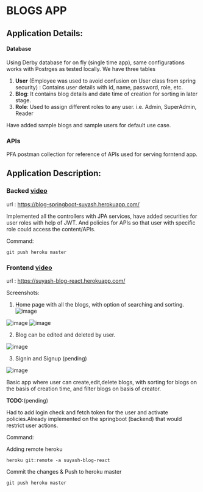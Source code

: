 # BLOGS APP



## Application Details:

#### Database
Using Derby database for on fly (single time app), same configurations works with Postrges as tested locally.
We have three tables 
1. **User** (Employee was used to avoid confusion on User class from spring security) : Contains user details 
with id, name, password, role, etc.
2. **Blog**: It contains blog details and date time of creation for sorting in later stage.
3. **Role**: Used to assign different roles to any user. i.e. Admin, SuperAdmin, Reader

Have added sample blogs and sample users for default use case.


### APIs

PFA postman collection for reference of APIs used for serving forntend app.


## Application Description:

### Backed [video](https://youtu.be/ed-l34SXUZc)

url : 
    https://blog-springboot-suyash.herokuapp.com/

Implemented all the controllers with JPA services, have added securities for user roles with help of JWT. And policies for APIs so that user with specific role could access the content/APIs.

Command:

    git push heroku master

### Frontend [video](https://youtu.be/c_gPkblHAik)

url : 
    https://suyash-blog-react.herokuapp.com/

Screenshots:
1. Home page with all the blogs, with option of searching and sorting.
![image](https://user-images.githubusercontent.com/68404906/170889679-0d90740c-7691-402e-8697-3bb3754fa222.png)


![image](https://user-images.githubusercontent.com/68404906/170889731-3f88b235-a029-4f77-8599-caaa9aa19b2c.png)
![image](https://user-images.githubusercontent.com/68404906/170889743-25c17357-d253-4aec-ad7d-ce57b97c5007.png)

2. Blog can be edited and deleted by user.

![image](https://user-images.githubusercontent.com/68404906/170889687-3b62e0ca-f045-466a-a023-bfc8c76e3578.png)

3. Signin and Signup (pending)

![image](https://user-images.githubusercontent.com/68404906/170889788-458c27eb-43b6-4652-b7b7-277967762d56.png)


Basic app where user can create,edit,delete blogs, with sorting for blogs on the basis of creation time, and filter blogs on basis of creator.

**TODO:**(pending)

Had to add login check and fetch token for the user and activate policies.Already implemented on the springboot (backend) that would restrict user actions.

Command: 

Adding remote heroku

    heroku git:remote -a suyash-blog-react

Commit the changes & Push to heroku master

    git push heroku master
